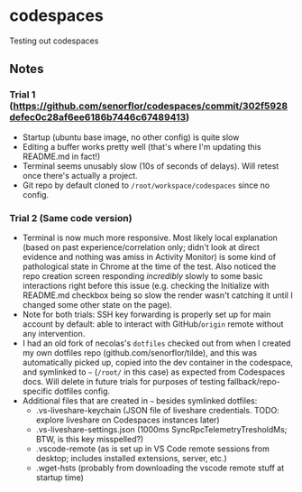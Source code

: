 # codespaces

Testing out codespaces

## Notes

### Trial 1 (https://github.com/senorflor/codespaces/commit/302f5928defec0c28af6ee6186b7446c67489413)

- Startup (ubuntu base image, no other config) is quite slow
- Editing a buffer works pretty well (that's where I'm updating this README.md in fact!)
- Terminal seems unusably slow (10s of seconds of delays). Will retest once there's actually a project.
- Git repo by default cloned to `/root/workspace/codespaces` since no config.

### Trial 2 (Same code version)

- Terminal is now much more responsive. Most likely local explanation (based on past experience/correlation only; didn't look at direct evidence and nothing was amiss in Activity Monitor) is some kind of pathological state in Chrome at the time of the test. Also noticed the repo creation screen responding _incredibly_ slowly to some basic interactions right before this issue (e.g. checking the Initialize with README.md checkbox being so slow the render wasn't catching it until I changed some other state on the page).
- Note for both trials: SSH key forwarding is properly set up for main account by default: able to interact with GitHub/`origin` remote without any intervention.
- I had an old fork of necolas's `dotfiles` checked out from when I created my own dotfiles repo (github.com/senorflor/tilde), and this was automatically picked up, copied into the dev container in the codespace, and symlinked to `~` (`/root/` in this case) as expected from Codespaces docs. Will delete in future trials for purposes of testing fallback/repo-specific dotfiles config.
- Additional files that are created in `~` besides symlinked dotfiles:
    - .vs-liveshare-keychain (JSON file of liveshare credentials. TODO: explore liveshare on Codespaces instances later)
    - .vs-liveshare-settings.json (1000ms SyncRpcTelemetryTresholdMs; BTW, is this key misspelled?)
    - .vscode-remote (as is set up in VS Code remote sessions from desktop; includes installed extensions, server, etc.)
    - .wget-hsts (probably from downloading the vscode remote stuff at startup time)
